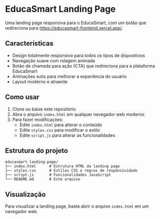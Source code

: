 # EducaSmart Landing Page

Uma landing page responsiva para o EducaSmart, com um botão que redireciona para https://educasmart-frontend.vercel.app/.

## Características

- Design totalmente responsivo para todos os tipos de dispositivos
- Navegação suave com rolagem animada
- Botão de chamada para ação (CTA) que redireciona para a plataforma EducaSmart
- Animações sutis para melhorar a experiência do usuário
- Layout moderno e atraente

## Como usar

1. Clone ou baixe este repositório
2. Abra o arquivo `index.html` em qualquer navegador web moderno
3. Para fazer modificações:
   - Edite `index.html` para alterar o conteúdo
   - Edite `styles.css` para modificar o estilo
   - Edite `script.js` para alterar as funcionalidades

## Estrutura do projeto

```
educasmart-landing-page/
├── index.html      # Estrutura HTML da landing page
├── styles.css      # Estilos CSS e regras de responsividade
├── script.js       # Funcionalidades JavaScript
└── README.md       # Este arquivo
```

## Visualização

Para visualizar a landing page, basta abrir o arquivo `index.html` em um navegador web.
